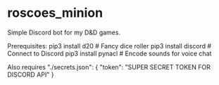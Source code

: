 # roscoes_minion

Simple Discord bot for my D&D games.

Prerequisites:
pip3 install d20     # Fancy dice roller
pip3 install discord # Connect to Discord
pip3 install pynacl  # Encode sounds for voice chat

Also requires "./secrets.json":
{
  "token": "SUPER SECRET TOKEN FOR DISCORD API"
}
